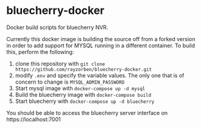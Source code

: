 # bluecherry-docker
Docker build scripts for bluecherry NVR.

Currently this docker image is building the source off from a forked version in order to add support for MYSQL running in a different container. To build this, perform the following:

1. clone this repository with `git clone https://github.com/rayzorben/bluecherry-docker.git`
2. modify `.env` and specify the variable values. The only one that is of concern to change is `MYSQL_ADMIN_PASSWORD`
3. Start mysql image with `docker-compose up -d mysql`
4. Build the bluecherry image with `docker-compose build`
5. Start bluecherry with `docker-compose up -d bluecherry`

You should be able to access the bluecherry server interface on https://localhost:7001
